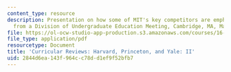 ```yaml
---
content_type: resource
description: Presentation on how some of MIT's key competitors are emphasizing science,
  from a Division of Undergraduate Education Meeting, Cambridge, MA, March 3, 2006.
file: https://ol-ocw-studio-app-production.s3.amazonaws.com/courses/16-a47-the-engineer-of-2020-fall-2009/2844d6ea143f964cc78dd1ef9f52bfb7_MIT16_A47F09_read2.pdf
file_type: application/pdf
resourcetype: Document
title: 'Curricular Reviews: Harvard, Princeton, and Yale: II'
uid: 2844d6ea-143f-964c-c78d-d1ef9f52bfb7
---
```

